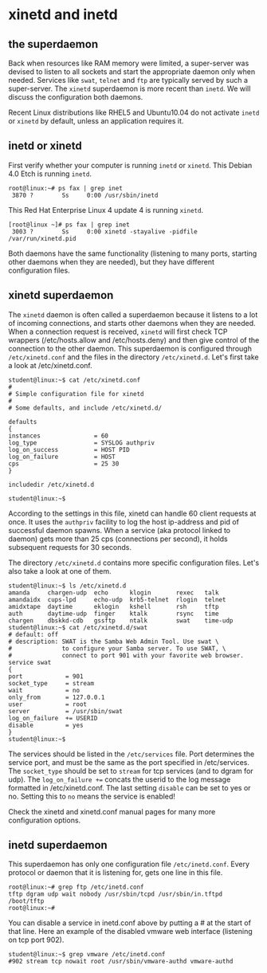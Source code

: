# xinetd and inetd

## the superdaemon

Back when resources like RAM memory were limited, a super-server was
devised to listen to all sockets and start the appropriate daemon only
when needed. Services like `swat`, `telnet`
and `ftp` are typically served by such a super-server. The
`xinetd` superdaemon is more recent than
`inetd`. We will discuss the configuration both daemons.

Recent Linux distributions like RHEL5 and Ubuntu10.04 do not activate
`inetd` or `xinetd` by default, unless an application requires it.

## inetd or xinetd

First verify whether your computer is running `inetd` or `xinetd`. This
Debian 4.0 Etch is running `inetd`.

    root@linux:~# ps fax | grep inet
     3870 ?        Ss     0:00 /usr/sbin/inetd
            

This Red Hat Enterprise Linux 4 update 4 is running `xinetd`.

    [root@linux ~]# ps fax | grep inet
     3003 ?        Ss     0:00 xinetd -stayalive -pidfile /var/run/xinetd.pid
            

Both daemons have the same functionality (listening to many ports,
starting other daemons when they are needed), but they have different
configuration files.

## xinetd superdaemon

The `xinetd` daemon is often called a superdaemon because
it listens to a lot of incoming connections, and starts other daemons
when they are needed. When a connection request is received, `xinetd`
will first check TCP wrappers (/etc/hosts.allow and /etc/hosts.deny) and
then give control of the connection to the other daemon. This
superdaemon is configured through `/etc/xinetd.conf` and
the files in the directory `/etc/xinetd.d`. Let\'s first
take a look at /etc/xinetd.conf.

    student@linux:~$ cat /etc/xinetd.conf 
    #
    # Simple configuration file for xinetd
    #
    # Some defaults, and include /etc/xinetd.d/
                    
    defaults
    {
    instances               = 60
    log_type                = SYSLOG authpriv
    log_on_success          = HOST PID
    log_on_failure          = HOST
    cps                     = 25 30
    }
                    
    includedir /etc/xinetd.d
                    
    student@linux:~$ 
            

According to the settings in this file, xinetd can handle 60 client
requests at once. It uses the `authpriv` facility to log the host
ip-address and pid of successful daemon spawns. When a service (aka
protocol linked to daemon) gets more than 25 cps (connections per
second), it holds subsequent requests for 30 seconds.

The directory `/etc/xinetd.d` contains more specific configuration
files. Let\'s also take a look at one of them.

    student@linux:~$ ls /etc/xinetd.d
    amanda     chargen-udp  echo      klogin       rexec   talk
    amandaidx  cups-lpd     echo-udp  krb5-telnet  rlogin  telnet
    amidxtape  daytime      eklogin   kshell       rsh     tftp
    auth       daytime-udp  finger    ktalk        rsync   time
    chargen    dbskkd-cdb   gssftp    ntalk        swat    time-udp
    student@linux:~$ cat /etc/xinetd.d/swat 
    # default: off
    # description: SWAT is the Samba Web Admin Tool. Use swat \
    #              to configure your Samba server. To use SWAT, \
    #              connect to port 901 with your favorite web browser.
    service swat
    {
    port            = 901
    socket_type     = stream
    wait            = no
    only_from       = 127.0.0.1
    user            = root
    server          = /usr/sbin/swat
    log_on_failure  += USERID
    disable         = yes
    }
    student@linux:~$
            

The services should be listed in the `/etc/services` file.
Port determines the service port, and must be the same as the port
specified in /etc/services. The `socket_type` should be set to `stream`
for tcp services (and to dgram for udp). The `log_on_failure +=` concats
the userid to the log message formatted in /etc/xinetd.conf. The last
setting `disable` can be set to yes or no. Setting this to `no` means
the service is enabled!

Check the xinetd and xinetd.conf manual pages for many more
configuration options.

## inetd superdaemon

This superdaemon has only one configuration file
`/etc/inetd.conf`. Every protocol or daemon that it is
listening for, gets one line in this file.

    root@linux:~# grep ftp /etc/inetd.conf 
    tftp dgram udp wait nobody /usr/sbin/tcpd /usr/sbin/in.tftpd /boot/tftp
    root@linux:~#
            

You can disable a service in inetd.conf above by putting a \# at the
start of that line. Here an example of the disabled vmware web interface
(listening on tcp port 902).

    student@linux:~$ grep vmware /etc/inetd.conf 
    #902 stream tcp nowait root /usr/sbin/vmware-authd vmware-authd
            

